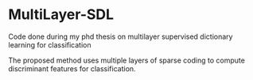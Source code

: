 # MultiLayer-SDL
Code done during my phd thesis on multilayer supervised dictionary learning for classification

The proposed method uses multiple layers of sparse coding to compute discriminant features for classification.
